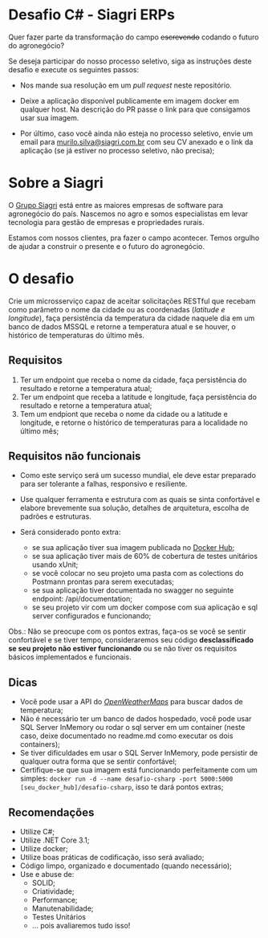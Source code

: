 # Desafio C# - Siagri ERPs

Quer fazer parte da transformação do campo ~~escrevendo~~ codando o futuro do agronegócio?

Se deseja participar do nosso processo seletivo, siga as instruções deste desafio e execute os seguintes passos: 

* Nos mande sua resolução em um *pull request* neste repositório.

* Deixe a aplicação disponível publicamente em imagem docker em qualquer host. Na descrição do PR passe o link para que consigamos usar sua imagem.

* Por último, caso você ainda não esteja no processo seletivo, envie um email para [murilo.silva@siagri.com.br](mailto:murilo.silva@siagri.com.br) com seu CV anexado e o link da aplicação (se já estiver no processo seletivo, não precisa);

  

# Sobre a Siagri

O [Grupo Siagri](https://www.siagri.com.br/) está entre as maiores empresas de software para agronegócio do país. Nascemos no agro e somos especialistas em levar tecnologia para gestão de empresas e propriedades rurais.

Estamos com nossos clientes, pra fazer o campo acontecer. Temos orgulho de ajudar a construir o presente e o futuro do agronegócio.


# O desafio

Crie um microsserviço capaz de aceitar solicitações RESTful que recebam como parâmetro o nome da cidade ou as coordenadas (*latitude e longitude*), faça persistência da temperatura da cidade naquele dia em um banco de dados MSSQL e retorne a temperatura atual e se houver, o histórico de temperaturas do último mês.


## Requisitos

1. Ter um endpoint que receba o nome da cidade, faça persistência do resultado e retorne a temperatura atual;
2. Ter um endpoint que receba a latitude e longitude, faça persistência do resultado e retorne a temperatura atual;
3. Tem um endpiont que receba o nome da cidade ou a latitude e longitude, e retorne o histórico de temperaturas para a localidade no último mês;

## Requisitos não funcionais

- Como este serviço será um sucesso mundial, ele deve estar preparado para ser tolerante a falhas, responsivo e resiliente.

- Use qualquer ferramenta e estrutura com as quais se sinta confortável e elabore brevemente sua solução, detalhes de arquitetura, escolha de padrões e estruturas.

- Será considerado ponto extra: 
  - se sua aplicação tiver sua imagem publicada no [Docker Hub](https://hub.docker.com);
  - se sua aplicação tiver mais de 60% de cobertura de testes unitários usando xUnit;
  - se você colocar no seu projeto uma pasta com as colections do Postmann prontas para serem executadas;
  - se sua aplicação tiver documentada no swagger no seguinte endpoint: /api/documentation;
  - se seu projeto vir com um docker compose com sua aplicação e sql server configurados e funcionando;
  
Obs.: Não se preocupe com os pontos extras, faça-os se você se sentir confortável e se tiver tempo, consideraremos seu código **desclassificado se seu projeto não estiver funcionando** ou se não tiver os requisitos básicos implementados e funcionais.

## Dicas

- Você pode usar a API do *[OpenWeatherMaps](https://openweathermap.org)* para buscar dados de temperatura;
- Não é necessário ter um banco de dados hospedado, você pode usar SQL Server InMemory ou rodar o sql server em um container (neste caso, deixe documentado no readme.md como executar os dois containers);
- Se tiver dificuldades em usar o SQL Server InMemory, pode persistir de qualquer outra forma que se sentir confortável;
- Certifique-se que sua imagem está funcionando perfeitamente com um simples: `docker run -d --name desafio-csharp -port 5000:5000 [seu_docker_hub]/desafio-csharp`, isso te dará pontos extras;

## Recomendações

* Utilize C#;
* Utilize .NET Core 3.1;
* Utilize docker;
* Utilize boas práticas de codificação, isso será avaliado;
* Código limpo, organizado e documentado (quando necessário);
* Use e abuse de:
  * SOLID;
  * Criatividade;
  * Performance;
  * Manutenabilidade;
  * Testes Unitários
  * ... pois avaliaremos tudo isso!
